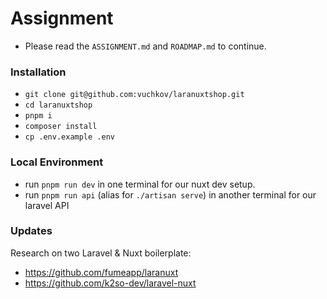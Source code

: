 # Assignment

- Please read the `ASSIGNMENT.md` and `ROADMAP.md` to continue.

### Installation

- `git clone git@github.com:vuchkov/laranuxtshop.git`
- `cd laranuxtshop`
- `pnpm i`
- `composer install`
- `cp .env.example .env`

### Local Environment

- run `pnpm run dev` in one terminal for our nuxt dev setup.
- run `pnpm run api` (alias for `./artisan serve`) in another terminal for 
our laravel API

### Updates

Research on two Laravel & Nuxt boilerplate:
- https://github.com/fumeapp/laranuxt
- https://github.com/k2so-dev/laravel-nuxt
